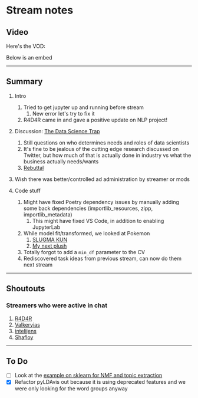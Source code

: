 # Stream notes

## Video

Here's the VOD:

Below is an embed

---

## Summary

1. Intro
   1. Tried to get jupyter up and running before stream
      1. New error let's try to fix it
   2. R4D4R came in and gave a positive update on NLP project!

2. Discussion: [The Data Science Trap](https://www.reddit.com/r/datascience/comments/vtd6ln/the_data_science_trap/)
   1. Still questions on who determines needs and roles of data scientists
   2. It's fine to be jealous of the cutting edge research discussed on Twitter, but how much of that is actually done in industry vs what the business actually needs/wants
   3. [Rebuttal](https://www.reddit.com/r/datascience/comments/vtzw0b/the_data_science_trap_a_rebuttal/)

3. Wish there was better/controlled ad administration by streamer or mods

4. Code stuff
   1. Might have fixed Poetry dependency issues by manually adding some back dependencies (importlib_resources, zipp, importlib_metadata)
      1. This might have fixed VS Code, in addition to enabling JupyterLab
   2. While model fit/transformed, we looked at Pokemon
      1. [SLUGMA KUN](https://www.youtube.com/watch?v=kvXocHmMKQc)
      2. [My next plush](https://bulbapedia.bulbagarden.net/wiki/Lechonk_(Pok%C3%A9mon))
   3. Totally forgot to add a `min_df` parameter to the CV
   4. Rediscovered task ideas from previous stream, can now do them next stream

---

## Shoutouts

### Streamers who were active in chat
1. [R4D4R](https://www.twitch.tv/r4d4r_live)
2. [Valkeryias](https://www.twitch.tv/Valkeryias)
3. [intelijens](https://www.twitch.tv/intelijens)
4. [Shafloy](https://www.twitch.tv/Shafloy)

---

## To Do

- [ ] Look at the [example on sklearn for NMF and topic extraction](https://scikit-learn.org/stable/auto_examples/applications/plot_topics_extraction_with_nmf_lda.html#sphx-glr-auto-examples-applications-plot-topics-extraction-with-nmf-lda-py)
- [X] Refactor pyLDAvis out because it is using deprecated features and we were only looking for the word groups anyway
